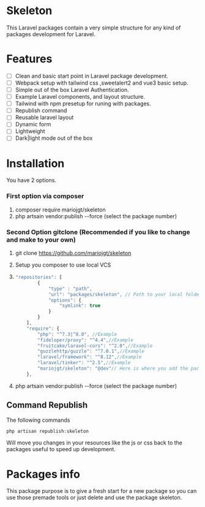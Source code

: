 # Skeleton

This Laravel packages contain a very simple structure for any kind of packages development for Laravel.

# Features

- [ ] Clean and basic start point in Laravel package development.
- [ ] Webpack setup with tailwind css ,sweetalert2 and vue3 basic setup.
- [ ] Simple out of the box Laravel Authentication.
- [ ] Example Laravel components, and layout structure.
- [ ] Tailwind with npm presetup for runing with packages.
- [ ] Republish command
- [ ] Reusable laravel layout
- [ ] Dynamic form
- [ ] Lightweight
- [ ] Dark|light mode out of the box

# Installation

You have 2 options.

### First option via composer

1. composer require mariojgt/skeleton
2. php artsain vendor:publish --force  (select the package number)

### Second Option gitclone (Recommended if you like to change and make to your own)

1. git clone https://github.com/mariojgt/skeleton

2. Setup you composer to use local VCS

3. ```javascript
   "repositories": [
           {
               "type" : "path",
               "url": "packages/skeleton", // Path to your local folder package
               "options": {
                   "symlink": true
               }
           }
       ],
       "require": {
           "php": "^7.3|^8.0", //Example
           "fideloper/proxy": "^4.4",//Example
           "fruitcake/laravel-cors": "^2.0",//Example
           "guzzlehttp/guzzle": "^7.0.1",//Example
           "laravel/framework": "^8.12",//Example
           "laravel/tinker": "^2.5",//Example
           "mariojgt/skeleton": "@dev"// Here is where you add the package reference
       },
   ```

4. php artsain vendor:publish --force  (select the package number)

## Command Republish

The following commands

```php
php artisan republish:skeleton
```

Will move you changes in your resources like the js or css back to the packages useful to speed up development.

# Packages info

This package purpose is to give a fresh start for a new package so you can use those premade tools or just delete and use the package skeleton.